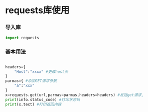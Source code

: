 # requests库使用

### 导入库

```python
import requests
```
### 基本用法
```python

headers={
    "Host":"xxxx" #更改host头
}
parmas={ #添加GET请求参数
    "a":"xxx"
}
x=requests.get(url,parmas=parmas,headers=headers) #发送get请求,
print(info.status_code) #打印状态码
print(x.text) #打印返回内容
```